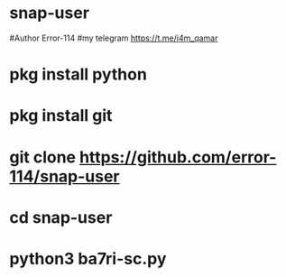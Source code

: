 # snap-user
#Author Error-114
#my telegram https://t.me/i4m_qamar

# pkg install python
# pkg install git
# git clone https://github.com/error-114/snap-user 
# cd snap-user
# python3 ba7ri-sc.py
